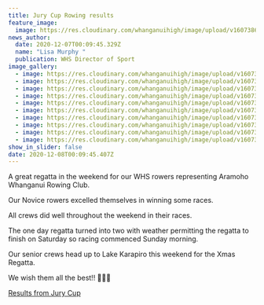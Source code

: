 ```yaml
---
title: Jury Cup Rowing results
feature_image:
  image: https://res.cloudinary.com/whanganuihigh/image/upload/v1607386441/News/Rowing%20Jury%20Cup%20early%20Dec%202020/130006599_1755775487904883_7032858037983856683_o.jpg
news_author:
  date: 2020-12-07T00:09:45.329Z
  name: "Lisa Murphy "
  publication: WHS Director of Sport
image_gallery:
  - image: https://res.cloudinary.com/whanganuihigh/image/upload/v1607386444/News/Rowing%20Jury%20Cup%20early%20Dec%202020/130803690_1755775427904889_2824846996137940674_o.jpg
  - image: https://res.cloudinary.com/whanganuihigh/image/upload/v1607386443/News/Rowing%20Jury%20Cup%20early%20Dec%202020/130098125_1755775477904884_7847350071297037849_o.jpg
  - image: https://res.cloudinary.com/whanganuihigh/image/upload/v1607386443/News/Rowing%20Jury%20Cup%20early%20Dec%202020/130579112_1755775451238220_2605017178780620368_o.jpg
  - image: https://res.cloudinary.com/whanganuihigh/image/upload/v1607386443/News/Rowing%20Jury%20Cup%20early%20Dec%202020/130546118_1755775431238222_9104176465651253079_o.jpg
  - image: https://res.cloudinary.com/whanganuihigh/image/upload/v1607386443/News/Rowing%20Jury%20Cup%20early%20Dec%202020/130140108_1755775484571550_3659847992643217197_o.jpg
  - image: https://res.cloudinary.com/whanganuihigh/image/upload/v1607386442/News/Rowing%20Jury%20Cup%20early%20Dec%202020/129649972_1755775447904887_5925991439249274868_o.jpg
  - image: https://res.cloudinary.com/whanganuihigh/image/upload/v1607386442/News/Rowing%20Jury%20Cup%20early%20Dec%202020/129798040_1755775494571549_6377213678733934226_o.jpg
  - image: https://res.cloudinary.com/whanganuihigh/image/upload/v1607386441/News/Rowing%20Jury%20Cup%20early%20Dec%202020/129656718_1755775424571556_1216243220080738917_o.jpg
  - image: https://res.cloudinary.com/whanganuihigh/image/upload/v1607386441/News/Rowing%20Jury%20Cup%20early%20Dec%202020/129954728_1755775457904886_6718097490540794018_o.jpg
  - image: https://res.cloudinary.com/whanganuihigh/image/upload/v1607386441/News/Rowing%20Jury%20Cup%20early%20Dec%202020/129953729_1755775401238225_8157181389868942305_n.jpg
show_in_slider: false
date: 2020-12-08T00:09:45.407Z
---
```

A great regatta in the weekend for our WHS rowers representing Aramoho Whanganui Rowing Club. 

Our Novice rowers excelled themselves in winning some races. 

All crews did well throughout the weekend in their races. 

The one day regatta turned into two with weather permitting the regatta to finish on Saturday so racing commenced Sunday morning. 

Our senior crews head up to Lake Karapiro this weekend for the Xmas Regatta. 

We wish them all the best!! 💚🎄💛

[Results from Jury Cup ](http://rowit.nz/jurc2020/results?cn=awgc&fbclid=IwAR05VvR2apieMKm_U738BDFkPSddIjrCSU-vBVJ3kmDtz_rFKc0zlIjxxfI)